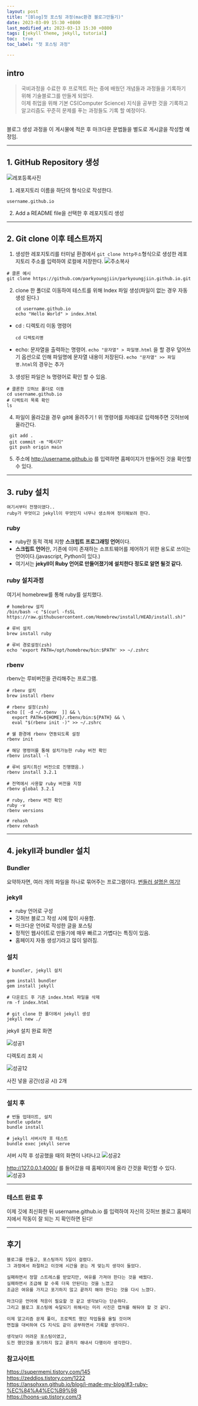 ```yaml
---
layout: post
title: "[Blog]첫 포스팅 과정(mac환경 블로그만들기)"
date: 2023-03-09 15:30 +0800
last_modified_at: 2023-03-13 15:30 +0800
tags: [jekyll theme, jekyll, tutorial]
toc:  true
toc_label: "첫 포스팅 과정"

---
```

## intro
> 국비과정을 수료한 후 프로젝트 하는 중에 배웠던 개념들과 과정들을 기록하기 위해 기술블로그를 만들게 되었다.<br>
이제 취업을 위해 기본 CS(Computer Science) 지식을 공부한 것을 기록하고 알고리즘도 꾸준히 문제를 푸는 과정들도 기록 할 예정이다.
<br>
블로그 생성 과정을 이 게시물에 적은 후 마크다운 문법들을 별도로 게시글을 작성할 예정임.

--- 
## 1. GitHub Repository 생성 
![레포등록사진](https://user-images.githubusercontent.com/112313165/224630140-5d07314c-d99e-4b7f-ba5b-1dad576da6eb.png)

1. 레포지토리 이름을 하단의 형식으로 작성한다.
```
username.github.io
```

2. Add a README file을 선택한 후 레포지토리 생성

---
## 2. Git clone 이후 테스트까지
1. 생성한 레포지토리를 터미널 환경에서 ```git clone http주소```형식으로 생성한 레포지토리 주소를 입력하여 로컬에 저장한다.
![주소복사](https://user-images.githubusercontent.com/112313165/224632134-e89e3c3b-45c9-4a25-83e6-b6610362312a.png)
```
# 클론 예시
git clone https://github.com/parkyoungjiin/parkyoungjiin.github.io.git
``` 

2. clone 한 폴더로 이동하여 테스트를 위해 Index 파일 생성(파일이 없는 경우 자동생성 된다.)
    ```
    cd username.github.io
    echo "Hello World" > index.html
    ```

- cd : 디렉토리 이동 명령어
  ```
  cd 디렉토리명
  ```

- echo: 문자열을 출력하는 명령어.
`echo "문자열" > 파일명.html` 을 할 경우 덮어쓰기 옵션으로 인해 파일명에 문자열 내용이 저장된다.
 `echo "문자열" >> 파일명.html`의 경우는 추가

 3. 생성된 파일은 ls 명령어로 확인 할 수 있음.
 ```
 # 클론한 깃허브 폴더로 이동
 cd username.github.io
 # 디렉토리 목록 확인
 ls
  ```
 4. 파일이 올라갔을 경우 git에 올려주기 !
 위 명령어를 차례대로 입력해주면 깃허브에 올라간다.
 ```
  git add .
  git commit -m "메시지"
  git push origin main
  ```
5. 주소에 http://username.github.io 를 입력하면 홈페이지가 만들어진 것을 확인할 수 있다. 

---
## 3. ruby 설치

```
여기서부터 전쟁이였다.. 
ruby가 무엇이고 jekyll이 무엇인지 너무나 생소하여 정리해보려 한다.
```

### ruby
- ruby란 동적 객체 지향 **스크립트 프로그래밍 언어**이다.
- **스크립트 언어**란, 기존에 이미 존재하는 소프트웨어를 제어하기 위한 용도로 쓰이는 언어이다.(javascript, Python이 있다.)
- 여기서는 **jekyll이 Ruby 언어로 만들어졌기에 설치한다 정도로 알면 될것 같다.** 

### ruby 설치과정
여기서 homebrew를 통해 ruby를 설치했다.

```
# homebrew 설치
/bin/bash -c "$(curl -fsSL https://raw.githubusercontent.com/Homebrew/install/HEAD/install.sh)"

# 루비 설치
brew install ruby

# 루비 경로설정(zsh)
echo 'export PATH=/opt/homebrew/bin:$PATH' >> ~/.zshrc

```

### rbenv
rbenv는 루비버전을 관리해주는 프로그램.
```
# rbenv 설치
brew install rbenv

# rbenv 설정(zsh)
echo [[ -d ~/.rbenv  ]] && \
  export PATH=${HOME}/.rbenv/bin:${PATH} && \
  eval "$(rbenv init -)" >> ~/.zshrc

# 쉘 환경에 rbenv 연동되도록 설정
rbenv init

# 해당 명령어를 통해 설치가능한 ruby 버전 확인
rbenv install -l

# 루비 설치(최신 버전으로 진행했음.)
rbenv install 3.2.1

# 전역에서 사용할 ruby 버전을 지정
rbenv global 3.2.1

# ruby, rbenv 버전 확인
ruby -v
rbenv versions

# rehash
rbenv rehash
```
---
## 4. jekyll과 bundler 설치

### Bundler
요약하자면, 여러 개의 파일을 하나로 묶어주는 프로그램이다.
[번들러 설명은 여기!](https://velog.io/@ksung1889/%EB%B2%88%EB%93%A4%EB%9F%ACbundler%EB%9E%80)

### jekyll
- ruby 언어로 구성
- 깃허브 블로그 작성 시에 많이 사용함.
- 마크다운 언어로 작성한 글을 포스팅
- 정적인 웹사이트로 만들기에 매우 빠르고 가볍다는 특징이 있음.
- 홈페이지 자동 생성기라고 많이 알려짐.

### 설치

```
# bundler, jekyll 설치

gem install bundler
gem install jekyll

# 다운로드 후 기존 index.html 파일을 삭제
rm -f index.html

# git clone 한 폴더에서 jekyll 생성
jekyll new ./
```

jekyll 설치 완료 화면

![성공1](https://user-images.githubusercontent.com/112313165/224721011-8347be3d-a12d-40fd-b157-1098d517d143.png)

디렉토리 조회 시

![성공12](https://user-images.githubusercontent.com/112313165/224721033-df48c594-f7a1-4095-8634-05cb5f8f2907.png)


사진 넣을 공간(성공 시) 2개

---
### 설치 후
```
# 번들 업데이트, 설치
bundle update
bundle install

# jekyll 서버시작 후 테스트
bundle exec jekyll serve
```

서버 시작 후 성공했을 때의 화면이 나타나고
![성공2](https://user-images.githubusercontent.com/112313165/224721049-c5a7c6e1-692b-430f-8ab4-9394fa4a8e4b.png)

http://127.0.0.1:4000/ 를 들어갔을 때 홈페이지에 올라 간것을 확인할 수 있다.
![성공3](https://user-images.githubusercontent.com/112313165/224721035-84e2cc6c-e849-4928-95b0-45de0924aea1.png)

---
### 테스트 완료 후
이제 깃에 최신화한 뒤 username.github.io 를 입력하여 자신의 깃허브 블로그 홈페이지에서 작동이 잘 되는 지 확인하면 된다!

---
## 후기

```
블로그를 만들고, 포스팅까지 5일이 걸렸다.
그 과정에서 좌절하고 이것에 시간을 쏟는 게 맞는지 생각이 들었다.

실패하면서 정말 스트레스를 받았지만, 여유를 가져야 한다는 것을 배웠다.
실패하면서 조급해 할 수록 더욱 안된다는 것을 느꼈고
조금은 여유를 가지고 포기하지 않고 끝까지 해야 한다는 것을 다시 느꼈다.

마크다운 언어에 적응이 필요할 것 같고 생각보다는 단순하다.
그리고 블로그 포스팅에 숙달되기 위해서는 미리 사진은 캡쳐를 해둬야 할 것 같다.

이제 알고리즘 문제 풀이, 프로젝트 했던 작업들을 올릴 것이며
면접을 대비하여 CS 지식도 같이 공부하면서 기록할 생각이다.

생각보다 어려운 포스팅이였고, 
도전 했던것을 포기하지 않고 끝까지 해내서 다행이라 생각한다.
```

### 참고사이트

<https://supermemi.tistory.com/145><br>
<https://zeddios.tistory.com/1222><br>
<https://ansohxxn.github.io/blog/i-made-my-blog/#3-ruby-%EC%84%A4%EC%B9%98><br>
<https://hoons-up.tistory.com/3><br>